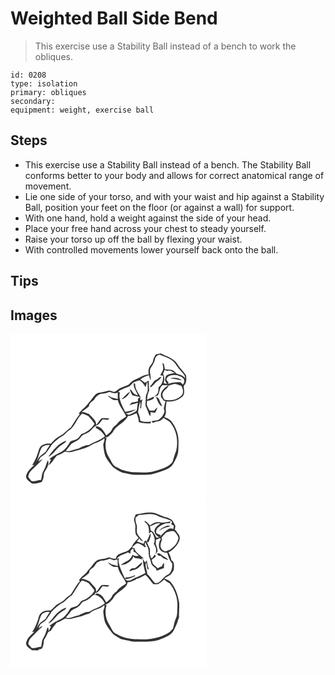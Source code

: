 # Weighted Ball Side Bend
> This exercise use a Stability Ball instead of a bench to work the obliques.

``` 
id: 0208 
type: isolation 
primary: obliques 
secondary:  
equipment: weight, exercise ball 
``` 

## Steps

 - This exercise use a Stability Ball instead of a bench. The Stability Ball conforms better to your body and allows for correct anatomical range of movement.
 - Lie one side of your torso, and with your waist and hip against a Stability Ball, position your feet on the floor (or against a wall) for support.
 - With one hand, hold a weight against the side of your head.
 - Place your free hand across your chest to steady yourself.
 - Raise your torso up off the ball by flexing your waist.
 - With controlled movements lower yourself back onto the ball.

## Tips


## Images

<svg width="235pt" height="200pt" viewBox="0 0 235 200" xmlns="http://www.w3.org/2000/svg">
  <g fill="#FFF">
    <path d="M0 0h235v200H0V0m174.26 24.74c-1.25 2.33-2.68 4.62-3.17 7.26-.39 3.09-2.84 5.23-4.38 7.76-.39 1.24-.78 2.48-1.17 3.71.05 1.78.09 3.56.2 5.34-6.23.12-11.1 4.41-16.78 6.31-3.14 1.11-5.08 3.95-7.44 6.09-3.44 1.34-6.92 2.61-10.3 4.1-2.22 1.25-3.84 3.44-6.29 4.28-2.67.2-5.02-2.24-7.7-1.34-3.99 1.21-8.13 1.77-12.18 2.72-4.37 1.72-6.28 6.42-9.39 9.61-2.57 2.54-4.29 5.82-7.14 8.08-2.43 1.87-4.4 4.24-6.43 6.53.22.34.67 1.03.9 1.37-4.03 4.9-7.06 10.49-10.61 15.71-4.65 3.01-7.92 7.77-12.96 10.21-4.41 2.16-7.88 5.74-11.09 9.38-5.36-.88-11.92.83-14.02 6.37-1.88 6.83-4.47 13.5-8.35 19.46l2.61-.52c-3.69 3.87-8.36 7.45-9.79 12.85-.75 4.67 3.94 7.16 7.06 9.54 4.04.45 7.81-.54 11.57-1.87 2.35-3.07 2.31-6.95 2.82-10.59 2.34-4.82 7.04-9.93 4.67-15.63-2.01 3.99-2.69 8.53-5.06 12.36-2.2 3.34-2.26 7.42-3.01 11.22-3.88.55-7.65 2.2-11.62 1.53-1.4-1.69-3.2-3.19-3.97-5.3.58-2.42 1.41-4.93 3.18-6.76 4.72-4.8 9.55-9.5 14.33-14.22-1.84.78-3.58 1.78-5.33 2.74.82-1.63 1.65-3.24 2.37-4.91 2.01-1.5 4.23-2.73 6.11-4.39 2.84-3.31 5.21-6.98 7.49-10.68 3.85-3.79 7.7-7.75 12.57-10.23 3.27-1.54 5.14-4.8 8.01-6.86 7.7-4.58 9.42-14.59 16.05-20.27 2.49.93 5.04 1.75 7.45 2.9 2.59 3.04 5.41 5.96 7.41 9.45-3.64 5.78-9.24 10.23-15.8 12.2-2.01 2.31-3.4 5.51-6.54 6.49-2.41 1.24-5.74.9-7.32 3.48-2.4 4.11-5.26 8.12-9.2 10.87-5.15 2.87-10.72 5.05-15.23 8.96.43.26 1.27.78 1.7 1.04-1.05 2.18-2 4.41-2.92 6.65 4.37-2.7 6.49-7.7 9.91-11.43 3.66-1.27 6.98-3.26 10.39-5.06 3.64 1.26 7.54.67 11.07-.65 7.66-1.87 15.55-3.9 22.12-8.37 4.64-1.99 9.71-3.29 13.45-6.91 1.18 2.93-1.58 5.61-1.12 8.58.52 4.6 1.01 9.28 2.79 13.6 2.38 4.25 5.35 8.14 8.39 11.94 3.4 2.93 7.33 5.43 11.56 6.98 5.95.94 11.77 3.11 17.86 2.71 5.72-.19 11.5.45 17.17-.51 6.49-1.63 12.9-3.68 19.01-6.44 3-1.48 5.84-3.64 7.4-6.67 2.43-4.58 5.22-9.2 5.7-14.47.28-6.15.77-12.35-.18-18.46-1.34-6.58-4.16-12.9-8.45-18.08-1.96-2.63-5.27-3.47-8.09-4.82 1.52-2.2 2.19-4.89 1.9-7.54-.57-3.66.57-7.26.74-10.9 6.58.31 13.31-1.23 18.42-5.56 4.5-2.92 2.17-8.88 2.32-13.25 3.44-3.39 3.45-8.53 2.62-12.97-3.08-4.81-7.63-8.5-10.43-13.52-4.39-6.98-12.88-8.86-19.67-12.58-2.08.36-4.15.82-6.19 1.38M45.3 147.52c6.8-3.08 9.72-10.69 16.13-14.26 2.05-1.43 4.78-2.46 5.5-5.11-9.58 3.18-15.67 11.79-21.63 19.37z"/>
    <path d="M173.47 30.1c.47-2.77 2.9-4.57 5.55-5.07 7.41 2.83 16.05 5.45 20.21 12.83 2.63 4.27 6.48 7.56 9.46 11.55.33 1 .97 2.98 1.3 3.97-2.76-3.16-6.63-4.54-10.56-5.54-2.15-1.91-4.07-4.83-7.26-4.76-2.27-.18-4.53-.28-6.79-.51-.41-2.2-.89-4.38-1.44-6.55-.42-.22-1.25-.67-1.67-.89.55 2.85 1.53 5.88.53 8.75-.9 2.09-2.06 4.07-3.11 6.09.87.06 2.6.16 3.47.22.25 5-1.12 10.74-5.43 13.77-.21 2.24-.1 4.56-.86 6.71-1.06 1.95-2.92 3.25-4.42 4.81 1.41-.52 2.81-1.06 4.21-1.62 2.85-3.74 1.8-9.31 5.73-12.32 2.41-.19 4.83.16 7.25.23-5.06 2.85-11.04 8.17-8.66 14.63.92 1.09 1.79 2.22 2.59 3.4.8.35 1.61.71 2.42 1.08-.71 2.49-1.29 5.02-1.85 7.55-.69 2 1.33 3.98.34 5.95-1.28 3.98-4.13 7.21-7.68 9.33-2.55.13-5.07.55-7.57 1.03.6.73 1.21 1.46 1.82 2.18 1.72-1.43 3.9-1.65 6.02-1.95 2.82-.23 4.72-2.57 6.84-4.17 2.38 1.73 5.04 3.08 7.27 5.01 8.29 9.35 10.51 22.9 7.52 34.81-1.78 4.17-2.81 8.6-4.21 12.89-4.68 6.51-13 8.59-20.3 10.7-9.09 3.15-18.86 1.89-28.28 1.75-6.26-.97-12.68-2.28-18.09-5.77-5.38-1.9-6.8-7.81-9.66-12.12-4.33-6.64-5.1-15.09-2.89-22.63-.6-.47-1.2-.94-1.79-1.42 3.61.57 5.65-2.62 8.02-4.66 2.04-1.97 2.81-4.91 5.02-6.73 4.93-4.57 11.31-7.8 14.5-14 3.68-.14 6.95-1.87 10.15-3.49 1.41 3.48 2.79 7.03 2.76 10.85 4.6 1.38 9.38 1.5 14.15 1.5.12-.56.37-1.68.49-2.25-4.31.58-8.8.71-12.88-.99.13-3.68-1.56-6.92-2.65-10.31.77-3.96 1.08-8.03 2.32-11.89l.42-.03c.44 2.42.02 4.86-.17 7.28l1.2.19c.17-3.69.47-7.39 1.53-10.94-.55.33-1.64.98-2.19 1.3-.91-1.4-.34-3.02-.23-4.55-2.93-4.61-6.45-9.4-6.34-15.12-.43-.32-1.28-.94-1.71-1.25-.71 5.6 3.21 10.07 5.07 15.03-2.02-.85-4.32-1.5-5.73-3.29-1.34-1.52-2.14-3.68-4.29-4.23.84 2.51 2.07 4.87 3.3 7.21 3.06.93 6.18 1.54 9.34 2.05-.64.5-1.92 1.51-2.56 2.01-.01.77-.02 2.3-.02 3.06-2.26.76-4.58 1.33-6.96 1.43-1.2 1.1-2.38 2.21-3.5 3.4 1.43-.32 2.85-.69 4.24-1.18 2.1-.42 4.16-1.03 6.14-1.87-.68 3.08-.68 6.28-1.39 9.35-2.5 2.55-6.14 3.51-9.19 5.23a86.63 86.63 0 0 1-4.22-1.72c4.52-.63 8.74-2.52 12.69-4.74-4.45.68-8.72 2.18-13.15 2.94-3.42-7.22-8.38-14.97-6.36-23.29-.52-.2-1.55-.59-2.07-.78 3.82-3.32 8.81-4.57 13.36-6.49 2.35-1.38 3.52-4.27 6.18-5.22 1.95-.84 3.93-1.66 6.01-2.09 3.51 1.77 5.3 5.31 7.5 8.36.59-2.24.85-4.59 1.98-6.65.32 3.2.52 6.41.48 9.62.01 3.16-2.57 5.7-2.38 8.9.08 3.35-.5 6.69-.38 10.04 1.38 3.23 3.01 6.35 3.94 9.77.63 1.07 1.27 2.13 1.93 3.18.12-1.66.23-3.32.33-4.97 1.81.25 3.61.53 5.43.77 1-2.13 1.99-4.28 2.75-6.52-1.69.8-2.72 2.33-3.78 3.78-1.88-.02-3.75-.03-5.63-.04-1.07-2.21-2.4-4.28-3.34-6.55-.36-1.72.31-3.48.44-5.2 2.88-.04 5.52-1.1 7.94-2.59.01-.6.05-1.81.07-2.42-2.73 1.17-5.42 2.43-8.06 3.79-.08-3.88.83-7.69 2.51-11.18-.55-3.88-.41-7.8-.61-11.7-1.58.77-3.09 1.64-4.58 2.57a68.489 68.489 0 0 0-5.41-4.19c3.07-2.32 6.57-4.1 10.35-4.87.52 2.1 1.08 4.19 1.78 6.24 1.23-5-2.33-10.52.41-15.32 2.21-3.22 4.26-6.57 5.04-10.46m2.67 24.41c-4.44.93-5.49 5.83-8.77 8.33l1.11 1.32c1.91-1.7 3.68-3.56 5.39-5.47 2.44-2.41 5.81-3.91 7.36-7.14-2.13.15-3.77 1.38-5.09 2.96m-42.97 23.87c4.69-.81 8.32-5.09 10.41-9.07-4.2 2.1-6.81 6.19-10.41 9.07m41.25-3.02c1.93 4.16 3.03 9.45 7.42 11.78-.41-2.89-2.57-5.14-3.27-7.96-.47-2.04-2.36-3.08-4.15-3.82z"/>
    <path d="M183.03 48.17c.61-1.63 1.27-3.23 1.95-4.83 1.12.36 2.23.71 3.35 1.06 3.18-.94 5.96.94 8.49 2.62-3.38.53-7.07.83-9.82 3.07-1.28 1.51-1.11 3.69-1.7 5.49.73 1.59 1.51 3.15 2.32 4.7-1.28-.4-2.55-.82-3.81-1.25 1.01-3.62 1.36-7.55-.78-10.86z"/>
    <path d="M186.99 54.09c.98-2.08 2.84-3.8 5.14-4.28 5.26-1.31 11.31-.11 15.31 3.66 1.77 2.4 1.36 5.2-.61 7.29-1.01-.93-2.02-1.85-3.02-2.78-5.19-.38-10.37.41-15.26 2.15l1.24-1.37c-1.22-1.35-2.47-2.82-2.8-4.67m4.31-.74c4.83.46 9.58 1.37 14.29 2.52-3.69-3.75-9.52-3.71-14.29-2.52z"/>
    <path d="M189.75 62c2.43-.63 4.79-1.54 7.27-2.01 2.74.25 5.22 1.67 7.88 2.31 1.99 3.43 3.53 8.65.18 11.72-5.23 5.26-13.48 6.62-20.52 4.86-1.16-2.39-3.19-5.02-1.81-7.77 1.01-3.96 5.81-5.24 7-9.11zM108.69 71.83c3.54.05 6.94-.91 10.17-2.27 3.09 1.33 6.47 2.41 9.76.93.25 2.58-.01 5.18.06 7.77-2.47-.74-4.97-1.31-7.48-1.88-1.39-.99-2.82-1.95-4.34-2.74 1.46 2.67 4.15 4.16 6.68 5.65 1.74.09 3.49.19 5.24.22 1.63 7.38 7.33 12.78 9.98 19.69-3.97 2.84-8.54 5.17-11.28 9.37-2.3 1.76-4.75 3.53-5.82 6.34-1.36 3.08-4.31 4.89-6.75 7-2.8-4.8-6.04-11.41-12.64-10.81 0 .84-.14 1.92.91 2.18 4.31 2.06 7.8 5.48 10.16 9.62-5.44 5.04-12.8 6.64-18.98 10.42-4.69-.14-8.61 2.41-12.67 4.32-5.18.73-9.96 4.16-15.32 2.75 2.23-2.77 4.53-5.47 6.62-8.35 2.71-2.14 6.29-2.88 8.87-5.25 2.48-1.84 3.41-5.42 6.69-6.19 4.19-1.4 7.76-4.21 10.46-7.68 1.33-.94 2.26-2.48 3.93-2.89 3.59-1.06 5.31-4.77 7.55-7.46 2.73-.15 6.34 1.74 8.27-1.02-3.21-.35-6.51-.83-9.71-.18-2.29 2.5-4.06 5.45-6.23 8.06.39-5.84-5.3-9.02-8.43-13.15-3.1-.79-5.88-2.65-9.18-2.62 3.1-2.03 6.08-4.23 8.92-6.61.03-3.85 3.59-5.77 6.16-7.96 1.66-3.61 4.78-5.86 8.4-7.26zM37.39 136.42c2.45-2.47 6.28-3.52 9.7-2.95-1.6 2.73-3.52 5.28-4.9 8.14-1.6 1.29-3.22 2.56-4.93 3.72-3 1.93-4.35 5.37-6.49 8.08 3.27-5.25 3.55-11.67 6.62-16.99z"/>
  </g>
  <g fill="#333">
    <path d="M174.26 24.74c2.04-.56 4.11-1.02 6.19-1.38 6.79 3.72 15.28 5.6 19.67 12.58 2.8 5.02 7.35 8.71 10.43 13.52.83 4.44.82 9.58-2.62 12.97-.15 4.37 2.18 10.33-2.32 13.25-5.11 4.33-11.84 5.87-18.42 5.56-.17 3.64-1.31 7.24-.74 10.9.29 2.65-.38 5.34-1.9 7.54 2.82 1.35 6.13 2.19 8.09 4.82 4.29 5.18 7.11 11.5 8.45 18.08.95 6.11.46 12.31.18 18.46-.48 5.27-3.27 9.89-5.7 14.47-1.56 3.03-4.4 5.19-7.4 6.67-6.11 2.76-12.52 4.81-19.01 6.44-5.67.96-11.45.32-17.17.51-6.09.4-11.91-1.77-17.86-2.71-4.23-1.55-8.16-4.05-11.56-6.98-3.04-3.8-6.01-7.69-8.39-11.94-1.78-4.32-2.27-9-2.79-13.6-.46-2.97 2.3-5.65 1.12-8.58-3.74 3.62-8.81 4.92-13.45 6.91-6.57 4.47-14.46 6.5-22.12 8.37-3.53 1.32-7.43 1.91-11.07.65-3.41 1.8-6.73 3.79-10.39 5.06-3.42 3.73-5.54 8.73-9.91 11.43.92-2.24 1.87-4.47 2.92-6.65-.43-.26-1.27-.78-1.7-1.04 4.51-3.91 10.08-6.09 15.23-8.96 3.94-2.75 6.8-6.76 9.2-10.87 1.58-2.58 4.91-2.24 7.32-3.48 3.14-.98 4.53-4.18 6.54-6.49 6.56-1.97 12.16-6.42 15.8-12.2-2-3.49-4.82-6.41-7.41-9.45-2.41-1.15-4.96-1.97-7.45-2.9-6.63 5.68-8.35 15.69-16.05 20.27-2.87 2.06-4.74 5.32-8.01 6.86-4.87 2.48-8.72 6.44-12.57 10.23-2.28 3.7-4.65 7.37-7.49 10.68-1.88 1.66-4.1 2.89-6.11 4.39-.72 1.67-1.55 3.28-2.37 4.91 1.75-.96 3.49-1.96 5.33-2.74-4.78 4.72-9.61 9.42-14.33 14.22-1.77 1.83-2.6 4.34-3.18 6.76.77 2.11 2.57 3.61 3.97 5.3 3.97.67 7.74-.98 11.62-1.53.75-3.8.81-7.88 3.01-11.22 2.37-3.83 3.05-8.37 5.06-12.36 2.37 5.7-2.33 10.81-4.67 15.63-.51 3.64-.47 7.52-2.82 10.59-3.76 1.33-7.53 2.32-11.57 1.87-3.12-2.38-7.81-4.87-7.06-9.54 1.43-5.4 6.1-8.98 9.79-12.85l-2.61.52c3.88-5.96 6.47-12.63 8.35-19.46 2.1-5.54 8.66-7.25 14.02-6.37 3.21-3.64 6.68-7.22 11.09-9.38 5.04-2.44 8.31-7.2 12.96-10.21 3.55-5.22 6.58-10.81 10.61-15.71-.23-.34-.68-1.03-.9-1.37 2.03-2.29 4-4.66 6.43-6.53 2.85-2.26 4.57-5.54 7.14-8.08 3.11-3.19 5.02-7.89 9.39-9.61 4.05-.95 8.19-1.51 12.18-2.72 2.68-.9 5.03 1.54 7.7 1.34 2.45-.84 4.07-3.03 6.29-4.28 3.38-1.49 6.86-2.76 10.3-4.1 2.36-2.14 4.3-4.98 7.44-6.09 5.68-1.9 10.55-6.19 16.78-6.31-.11-1.78-.15-3.56-.2-5.34.39-1.23.78-2.47 1.17-3.71 1.54-2.53 3.99-4.67 4.38-7.76.49-2.64 1.92-4.93 3.17-7.26m-.79 5.36c-.78 3.89-2.83 7.24-5.04 10.46-2.74 4.8.82 10.32-.41 15.32-.7-2.05-1.26-4.14-1.78-6.24-3.78.77-7.28 2.55-10.35 4.87 1.87 1.31 3.68 2.7 5.41 4.19 1.49-.93 3-1.8 4.58-2.57.2 3.9.06 7.82.61 11.7-1.68 3.49-2.59 7.3-2.51 11.18 2.64-1.36 5.33-2.62 8.06-3.79-.02.61-.06 1.82-.07 2.42-2.42 1.49-5.06 2.55-7.94 2.59-.13 1.72-.8 3.48-.44 5.2.94 2.27 2.27 4.34 3.34 6.55 1.88.01 3.75.02 5.63.04 1.06-1.45 2.09-2.98 3.78-3.78-.76 2.24-1.75 4.39-2.75 6.52-1.82-.24-3.62-.52-5.43-.77-.1 1.65-.21 3.31-.33 4.97-.66-1.05-1.3-2.11-1.93-3.18-.93-3.42-2.56-6.54-3.94-9.77-.12-3.35.46-6.69.38-10.04-.19-3.2 2.39-5.74 2.38-8.9.04-3.21-.16-6.42-.48-9.62-1.13 2.06-1.39 4.41-1.98 6.65-2.2-3.05-3.99-6.59-7.5-8.36-2.08.43-4.06 1.25-6.01 2.09-2.66.95-3.83 3.84-6.18 5.22-4.55 1.92-9.54 3.17-13.36 6.49.52.19 1.55.58 2.07.78-2.02 8.32 2.94 16.07 6.36 23.29 4.43-.76 8.7-2.26 13.15-2.94-3.95 2.22-8.17 4.11-12.69 4.74 1.39.6 2.79 1.19 4.22 1.72 3.05-1.72 6.69-2.68 9.19-5.23.71-3.07.71-6.27 1.39-9.35-1.98.84-4.04 1.45-6.14 1.87-1.39.49-2.81.86-4.24 1.18 1.12-1.19 2.3-2.3 3.5-3.4 2.38-.1 4.7-.67 6.96-1.43 0-.76.01-2.29.02-3.06.64-.5 1.92-1.51 2.56-2.01-3.16-.51-6.28-1.12-9.34-2.05-1.23-2.34-2.46-4.7-3.3-7.21 2.15.55 2.95 2.71 4.29 4.23 1.41 1.79 3.71 2.44 5.73 3.29-1.86-4.96-5.78-9.43-5.07-15.03.43.31 1.28.93 1.71 1.25-.11 5.72 3.41 10.51 6.34 15.12-.11 1.53-.68 3.15.23 4.55.55-.32 1.64-.97 2.19-1.3-1.06 3.55-1.36 7.25-1.53 10.94l-1.2-.19c.19-2.42.61-4.86.17-7.28l-.42.03c-1.24 3.86-1.55 7.93-2.32 11.89 1.09 3.39 2.78 6.63 2.65 10.31 4.08 1.7 8.57 1.57 12.88.99-.12.57-.37 1.69-.49 2.25-4.77 0-9.55-.12-14.15-1.5.03-3.82-1.35-7.37-2.76-10.85-3.2 1.62-6.47 3.35-10.15 3.49-3.19 6.2-9.57 9.43-14.5 14-2.21 1.82-2.98 4.76-5.02 6.73-2.37 2.04-4.41 5.23-8.02 4.66.59.48 1.19.95 1.79 1.42-2.21 7.54-1.44 15.99 2.89 22.63 2.86 4.31 4.28 10.22 9.66 12.12 5.41 3.49 11.83 4.8 18.09 5.77 9.42.14 19.19 1.4 28.28-1.75 7.3-2.11 15.62-4.19 20.3-10.7 1.4-4.29 2.43-8.72 4.21-12.89 2.99-11.91.77-25.46-7.52-34.81-2.23-1.93-4.89-3.28-7.27-5.01-2.12 1.6-4.02 3.94-6.84 4.17-2.12.3-4.3.52-6.02 1.95-.61-.72-1.22-1.45-1.82-2.18 2.5-.48 5.02-.9 7.57-1.03 3.55-2.12 6.4-5.35 7.68-9.33.99-1.97-1.03-3.95-.34-5.95.56-2.53 1.14-5.06 1.85-7.55-.81-.37-1.62-.73-2.42-1.08-.8-1.18-1.67-2.31-2.59-3.4-2.38-6.46 3.6-11.78 8.66-14.63-2.42-.07-4.84-.42-7.25-.23-3.93 3.01-2.88 8.58-5.73 12.32-1.4.56-2.8 1.1-4.21 1.62 1.5-1.56 3.36-2.86 4.42-4.81.76-2.15.65-4.47.86-6.71 4.31-3.03 5.68-8.77 5.43-13.77-.87-.06-2.6-.16-3.47-.22 1.05-2.02 2.21-4 3.11-6.09 1-2.87.02-5.9-.53-8.75.42.22 1.25.67 1.67.89.55 2.17 1.03 4.35 1.44 6.55 2.26.23 4.52.33 6.79.51 3.19-.07 5.11 2.85 7.26 4.76 3.93 1 7.8 2.38 10.56 5.54-.33-.99-.97-2.97-1.3-3.97-2.98-3.99-6.83-7.28-9.46-11.55-4.16-7.38-12.8-10-20.21-12.83-2.65.5-5.08 2.3-5.55 5.07m9.56 18.07c2.14 3.31 1.79 7.24.78 10.86 1.26.43 2.53.85 3.81 1.25-.81-1.55-1.59-3.11-2.32-4.7.59-1.8.42-3.98 1.7-5.49 2.75-2.24 6.44-2.54 9.82-3.07-2.53-1.68-5.31-3.56-8.49-2.62-1.12-.35-2.23-.7-3.35-1.06-.68 1.6-1.34 3.2-1.95 4.83m3.96 5.92c.33 1.85 1.58 3.32 2.8 4.67l-1.24 1.37c4.89-1.74 10.07-2.53 15.26-2.15 1 .93 2.01 1.85 3.02 2.78 1.97-2.09 2.38-4.89.61-7.29-4-3.77-10.05-4.97-15.31-3.66-2.3.48-4.16 2.2-5.14 4.28m2.76 7.91c-1.19 3.87-5.99 5.15-7 9.11-1.38 2.75.65 5.38 1.81 7.77 7.04 1.76 15.29.4 20.52-4.86 3.35-3.07 1.81-8.29-.18-11.72-2.66-.64-5.14-2.06-7.88-2.31-2.48.47-4.84 1.38-7.27 2.01m-81.06 9.83c-3.62 1.4-6.74 3.65-8.4 7.26-2.57 2.19-6.13 4.11-6.16 7.96a94.315 94.315 0 0 1-8.92 6.61c3.3-.03 6.08 1.83 9.18 2.62 3.13 4.13 8.82 7.31 8.43 13.15 2.17-2.61 3.94-5.56 6.23-8.06 3.2-.65 6.5-.17 9.71.18-1.93 2.76-5.54.87-8.27 1.02-2.24 2.69-3.96 6.4-7.55 7.46-1.67.41-2.6 1.95-3.93 2.89-2.7 3.47-6.27 6.28-10.46 7.68-3.28.77-4.21 4.35-6.69 6.19-2.58 2.37-6.16 3.11-8.87 5.25-2.09 2.88-4.39 5.58-6.62 8.35 5.36 1.41 10.14-2.02 15.32-2.75 4.06-1.91 7.98-4.46 12.67-4.32 6.18-3.78 13.54-5.38 18.98-10.42-2.36-4.14-5.85-7.56-10.16-9.62-1.05-.26-.91-1.34-.91-2.18 6.6-.6 9.84 6.01 12.64 10.81 2.44-2.11 5.39-3.92 6.75-7 1.07-2.81 3.52-4.58 5.82-6.34 2.74-4.2 7.31-6.53 11.28-9.37-2.65-6.91-8.35-12.31-9.98-19.69-1.75-.03-3.5-.13-5.24-.22-2.53-1.49-5.22-2.98-6.68-5.65 1.52.79 2.95 1.75 4.34 2.74 2.51.57 5.01 1.14 7.48 1.88-.07-2.59.19-5.19-.06-7.77-3.29 1.48-6.67.4-9.76-.93-3.23 1.36-6.63 2.32-10.17 2.27m-71.3 64.59c-3.07 5.32-3.35 11.74-6.62 16.99 2.14-2.71 3.49-6.15 6.49-8.08 1.71-1.16 3.33-2.43 4.93-3.72 1.38-2.86 3.3-5.41 4.9-8.14-3.42-.57-7.25.48-9.7 2.95z"/>
    <path d="M176.14 54.51c1.32-1.58 2.96-2.81 5.09-2.96-1.55 3.23-4.92 4.73-7.36 7.14-1.71 1.91-3.48 3.77-5.39 5.47l-1.11-1.32c3.28-2.5 4.33-7.4 8.77-8.33zM191.3 53.35c4.77-1.19 10.6-1.23 14.29 2.52-4.71-1.15-9.46-2.06-14.29-2.52zM133.17 78.38c3.6-2.88 6.21-6.97 10.41-9.07-2.09 3.98-5.72 8.26-10.41 9.07zM174.42 75.36c1.79.74 3.68 1.78 4.15 3.82.7 2.82 2.86 5.07 3.27 7.96-4.39-2.33-5.49-7.62-7.42-11.78zM45.3 147.52c5.96-7.58 12.05-16.19 21.63-19.37-.72 2.65-3.45 3.68-5.5 5.11-6.41 3.57-9.33 11.18-16.13 14.26z"/>
  </g>
</svg>

<svg width="235pt" height="200pt" viewBox="0 0 235 200" xmlns="http://www.w3.org/2000/svg">
  <g fill="#FFF">
    <path d="M0 0h235v200H0V0m150.41 16.34c-.74 1.85-1.79 3.61-2.13 5.6-.1 3.45 2.08 6.56 1.57 10.03-.24 2.87-.22 5.78.56 8.58 1.14 1.38 2.18 2.84 3.31 4.23-3.3 3.04-6.59 6.34-8.21 10.62-2.23 2.24-4.14 5.08-7.43 5.81-4.16 1.76-10.8 2.42-11.49 7.9-2.85 1.2-5.49-.64-8.19-1.32-2.54.61-4.95 1.69-7.55 2.04-2.65.63-5.65.49-7.88 2.27-3.21 2.43-4.94 6.23-7.81 9.02-2.42 2.33-3.85 5.53-6.6 7.54-2.41 1.89-4.67 4.04-6.27 6.67.23.34.68 1.03.91 1.37-4.48 4.54-7.17 10.43-10.77 15.61-2.46 1.92-5.11 3.63-7.18 6.01-3.08 3.47-7.86 4.59-11.2 7.73-2.12 1.77-3.79 4.08-6 5.71-5.55-.75-12.41 1.32-14.02 7.31-1.73 6.56-4.35 12.9-8.09 18.59l2.68-.48c-3.76 3.83-8.42 7.45-9.86 12.88-.68 4.63 3.91 7.12 7.06 9.43 2.4.01 4.81.07 7.22.15.82-1.62 2.49-1.68 4.09-1.71 2.67-3.03 2.56-7.08 3.06-10.83 1.37-2.68 3.16-5.16 4.24-8 .52-1.93 2.65-2.42 4.15-3.35 1.74-3.54 4.67-6.23 6.89-9.44 3.72-1.28 7.08-3.33 10.54-5.16 5.31 2.39 10.63-.99 15.87-1.79 4.63-.67 8.53-3.55 13.14-4.22 4.7-5.04 12.7-4.61 17.42-9.81 1.45 2.9-1.63 5.59-1.04 8.59.66 4.87.86 10.03 3.35 14.41 1.66 3.47 4.3 6.3 6.47 9.44 2.19 3.22 5.84 4.95 9.07 6.92 3.93 2.59 8.82 2.37 13.21 3.66 4.05 1.21 8.3.66 12.46.76 7.31.19 14.77-.08 21.84-2.11 6.11-2.44 13.02-4.36 17.17-9.86 2.46-4.47 4.84-9.06 6.12-14.04.39-1.01.78-2.03 1.18-3.04-.41-6.36.88-12.74-.08-19.07-1.68-8.07-4.07-16.29-9.39-22.78-2-2.71-5.41-3.57-8.26-5.05 2.42-1.51 4.87-2.99 7.42-4.28 1.68-2.43 4.35-4.6 4.11-7.85.17-3.42.69-7.77-2.98-9.58-.58-3.4-1.77-6.6-3.51-9.57 6.03-3.19 10.88-8.44 13.22-14.89.87-3.06-.05-6.42-2.55-8.44-.46-.8-.92-1.6-1.36-2.4-.41-.31-1.23-.94-1.64-1.26.22-1.58.4-3.16.62-4.74-1.15-2.14-2.2-4.35-3.53-6.4-1.51-1.84-3.86-2.59-5.93-3.58-5.32-.76-9.91-3.68-14.93-5.37-7.66-2.12-15.44.62-23.07 1.54z"/>
    <path d="M153.91 17.14c7.75-.73 16.48-3.11 23.54 1.33 4.91 2.38 10.79 2.59 15.3 5.78 1.77 1.01.8 2.53.04 3.83a47.1 47.1 0 0 0 3.2 1.75c-.14 1.28-.29 2.57-.45 3.85-1.78-.3-3.7-1.09-5.4-.05-4.37 2.39-7.65 6.25-11.05 9.8l1.36-2.76c-2.2.66-3.88-.9-5.6-1.95-.92-4.8 3.4-7.94 7.13-9.86 2.77-1.66 6-2.15 9.17-2.05.41-.71.83-1.41 1.25-2.11-3.24.51-6.45 1.23-9.71 1.62-3.16-.13-6.4-1.25-9.5-.07-2.06.92-3.92 2.22-5.9 3.29-1.8-2.07-3.68-4.15-6.14-5.45-.04.37-.13 1.12-.17 1.49 5.13 2.54 5.5 8.8 5.14 13.81.98-.72 1.95-1.45 2.92-2.18 3.15 3.88 5.43 9.8 2.86 14.5 3.1 3.63 3.61 8.45 1.9 12.84.92-1.26 1.75-2.58 2.71-3.82-.17-3.04-1.05-5.97-2.26-8.75.15-1.86.32-3.72.44-5.59.81-.09 2.41-.29 3.22-.38l-.46-1.25c1.07.24 2.14.49 3.2.81-2.52 3.1-2.94 7.29-2.2 11.09 1.33 3.95 5.65 6.02 9.64 5.77 1.6 4.32 2.49 9.17 5.86 12.55.51 4.55-.49 9.91-3.96 13.07-4.14 1.54-6.84 5.07-9.79 8.16-1.94 2.1-5.48 3.98-7.91 1.5-2.73-3.21-5.06-6.79-8.13-9.73-.04-4.73-3.66-9.51-1.31-14.1.48 2.64.98 5.28 1.32 7.94.48.18 1.46.53 1.94.7-1.17-3.51-2.33-7.05-2.4-10.79l-.68.39c-.46.36-1.41 2.61-2.12 1.14-.76-1.02-1.27-2.19-1.97-3.24-.15 5.62 1.53 11.16 2.93 16.58-3.94 2.36-8.08 4.34-12.43 5.79-3.6 1.83-8.31 5.76-11.92 1.72 4.09-.03 7.72-1.94 11.46-3.31.18-.37.54-1.1.72-1.47-2.55.82-4.97 2.16-7.66 2.43-1.61.48-4.21-.52-4.56 1.96-3.14-6.66-6.35-13.37-7.84-20.63.14-1.49.29-2.97.48-4.44l-2.68 1.66c2.48-5.33 8.97-5.62 13.52-8.34.69.39 2.09 1.15 2.79 1.53.19-1.3.37-2.6.52-3.9.98-.78 1.95-1.55 2.92-2.32.57 1.38.6 2.87.58 4.34.3-.1.9-.3 1.2-.39 1.66 1.52 3.32 3.05 4.89 4.67-2.61.88-5.26.2-7.57-1.1-.94 2.87-2.94 5.28-5.32 7.09-2.91 1.71-6.22 2.83-8.61 5.3 2.13-.25 4.18-.86 6.27-1.29 3.45-2.28 8.29-4.78 8.52-9.38 2.41 4.08 8.25 1.34 11.37 4.74l-1.4-2.48c.76.18 2.29.54 3.05.71-3.9-4.1-9.97-6.69-11.52-12.53-.7-.24-2.09-.71-2.79-.95 1.9-1.83 3.73-4.02 6.21-5.03 3.47.45 6.4 2.41 8.98 4.64 2.46.59.82-1.99-.03-2.79l.48-3.24c1.95 3.93 4.65 7.97 4.35 12.53-.43 4.13 1.98 7.81 2.73 11.78.43 3.29 3.27 5.29 5.73 7.12.27.7.82 2.11 1.09 2.82 2.97-.79 5.69-2.31 8.68-3.08.14-2.12.19-4.25.18-6.37-1.55.94-1.93 2.75-2.59 4.28-1.83.46-3.49 1.35-5.1 2.29-1.63-1.95-3.79-3.35-5.61-5.1-.75-1.59-1.04-3.34-1.54-5 1.66-1.41 3.81-2.37 5.03-4.22-.41-.75-.84-1.47-1.31-2.17-1.16 1.45-2.13 3.05-3.31 4.48-1.56.5-1.53-1.97-2.08-2.88-.88-2.75-.01-5.71-.57-8.51-1.4-3.23-2.86-6.44-4.3-9.65-2.23-.28-2.64 2.28-3.18 3.82-2.6-1.25-5.36-2.1-8.08-3.06 1.18-1.22 2.37-2.42 3.54-3.66.02 2.3 2.18 3.03 3.87 3.87-1.69-3.27-4.97-5.37-6.52-8.72-2.05-3.76.15-8.27-1.43-12.16-.95-2.41-1.17-4.98-1.13-7.54 1.32-1.11 2.63-2.23 3.96-3.32m32.43 13.35c-2.88 1.37-6.21 2.62-7.76 5.64 3.95-3.16 8.85-4.42 13.69-5.51-1.86-.87-4.05-1.07-5.93-.13m-18.77 8.93c-.92 2.12-1.6 4.36-2.71 6.4-.65 1.16-2.19 3.39.03 3.98 1.62-.31 1.43-2.73 2.26-3.88.55-2.08 1.92-4.52.42-6.5m8.71 23.82c-.51 1.35.84 2.01 1.59 2.85.61-.01 1.84-.01 2.45-.02 1.89 3.16 5.7 3.85 8.82 5.25-1.2-3.35-5.16-3.72-7.41-6.07-1.46-1.23-3.44-2.8-5.45-2.01m-27 17.69c-1.15.06-2.29.11-3.43.15-1 .75-2 1.5-3 2.23.07.33.22.99.29 1.32 1.12-.46 2.23-.92 3.34-1.39 3.97.11 6.96-2.68 9.65-5.21.94-1.19 2.11-2.52 1.76-4.16-3.21 1.87-5.44 5.07-8.61 7.06z"/>
    <path d="M167.33 30.4c4.39-.66 7.77-4.59 12.52-3.18-2.94 2.5-6.91 4.89-7.13 9.19.2 3.52 3.11 5.9 5.97 7.49-1.23.13-2.44.37-3.68.4-1.47-3.42-3.17-7.08-6.74-8.75-.34-1.71-.63-3.43-.94-5.15zM189.95 37.07c2.4-.45 5.38-1.56 7.37.49 2.03 2.67 5.32 5.73 3.68 9.41-1.29 5.16-5.38 8.73-9.46 11.79-1.89.85-3.81 1.64-5.79 2.26-1.77-1.15-4.25-1.77-5.02-3.98-1.92-3.69.34-7.63 1.2-11.27-.51-.72-.95-1.68-.08-2.33 2.38-2.43 4.37-5.97 8.1-6.37zM108.73 71.85c3.56.01 6.98-.96 10.22-2.35 1.75.72 3.55 1.3 5.33 1.94 1.41-.3 2.83-.59 4.25-.89.02 2.6.12 5.2.25 7.8-2.53-.82-5.12-1.4-7.71-1.99-1.24-1.01-2.56-1.93-4.08-2.48 1.45 2.58 4.11 3.94 6.56 5.4 1.76.04 3.51.14 5.27.19 1.53 7.4 7.26 12.77 9.96 19.64-3.83 3.01-8.6 5.13-11.22 9.43-2.32 1.75-4.84 3.49-5.87 6.34-1.35 3.15-4.38 4.96-6.84 7.14-2.5-4.62-5.54-10.76-11.55-10.88-.65.6-1.3 1.19-1.96 1.79 5.37 1.03 9.45 5.48 11.89 10.14-5.46 4.91-12.77 6.45-18.86 10.29-4.74-.29-8.61 2.41-12.68 4.32-5.19.6-9.94 4.24-15.28 2.66 2.2-2.77 4.5-5.44 6.56-8.3 2.67-2.19 6.3-2.84 8.86-5.21 1.88-1.42 2.86-3.65 4.55-5.24 2.7-1.4 5.79-2.12 8.13-4.19 2.33-1.66 3.89-4.65 7-4.94-.11-.42-.34-1.24-.45-1.66 4.54-.23 6.78-4.96 9.22-8.17 2.64-.41 6.81 1.99 8.16-1.23-3.13-.17-6.35-.67-9.45.01-2.3 2.57-4.07 5.61-6.39 8.19.48-2.28-.1-4.68-1.84-6.25-2.25-2.16-3.85-4.93-6.34-6.83-2.99-1.18-5.9-2.91-9.23-2.72 3.08-2.34 6.44-4.38 9.16-7.17-.21-3.72 3.57-5.36 5.91-7.48 1.13-1.71 2.3-3.39 3.52-5.04 1.68-.68 3.32-1.45 4.95-2.26zM151.09 93.73c3.99-.5 7.25-3.05 10.75-4.79 3.75 3.22 6.28 7.53 9.54 11.2 1.87.02 3.74 0 5.62-.04 2.62-1.71 5.15-3.56 7.45-5.69 1.88 1.74 3.89 3.41 6.3 4.36 6.35 7.91 10.1 17.95 9.54 28.16-.43 4.53.24 9.24-1.5 13.56-2.09 4.07-2.45 8.75-3.9 13.05a91.027 91.027 0 0 0-3.6 3.75c-8.23 5.86-18.38 8.26-28.33 8.96-11.88.15-24.67.49-35.12-6.06-5.28-1.7-6.64-7.4-9.35-11.58-4.65-6.83-5.55-15.67-3.11-23.49-.52-.07-1.55-.2-2.07-.27 5.36-1.55 9.26-6.07 11.8-10.85 3.43-3.61 7.72-6.24 11.45-9.53 1.77-1.89 3.94-3.83 3.83-6.66 3.41.09 6.32-1.82 9.41-2.96.32-.28.97-.84 1.29-1.12z"/>
    <path d="M80.2 103.3c1.85-2.6 3.09-5.88 5.92-7.6 2.47.97 5.04 1.74 7.43 2.91 2.42 3.15 5.5 5.86 7.28 9.47-3.56 5.76-9.15 10.22-15.68 12.11-1.51 1.82-2.77 3.86-4.5 5.49-2.15 1.36-4.64 2.01-7.09 2.59-2.47.92-3.15 3.71-4.61 5.64-2.44 3.19-5.07 6.52-8.82 8.23-4.6 2.34-9.38 4.47-13.29 7.93.44.26 1.33.77 1.77 1.03-.96 1.86-1.91 3.71-3.07 5.46.04-1.7.53-3.57-1.01-4.73-1.59 4-2.38 8.33-4.69 12.03-2.25 3.31-2.2 7.42-3.01 11.2-3.87.51-7.6 2.28-11.56 1.49-1.37-1.53-2.95-2.93-3.94-4.76.15-3.19 1.78-6.24 4.14-8.36 3.11-2.94 6-6.11 9.09-9.08 1.3-1.32 3.14-2.22 3.78-4.07-1.68.86-3.27 1.87-4.89 2.84.71-1.6 1.51-3.15 2.16-4.78 1.98-1.65 4.28-2.87 6.24-4.53 2.79-3.35 5.26-6.98 7.49-10.73 4.3-4.4 8.9-8.57 14.43-11.34 3.21-2.89 5.99-6.26 9.85-8.36 2.42-3.2 4.28-6.79 6.58-10.08m-29.41 37.54c-1.65 2.27-4.11 3.93-5.24 6.56 4.24-2.17 7.31-5.92 10.28-9.53 2.48-3.02 6.03-4.77 9.18-6.96.95-.57 1.69-1.47 1.65-2.63-6.48 2.23-11.85 7.1-15.87 12.56z"/>
    <path d="M37.34 136.49c2.46-2.4 6.36-3.94 9.76-2.81-1.69 2.58-3.58 5.06-4.84 7.9-1.61 1.31-3.22 2.62-4.98 3.73-3 1.86-4.25 5.34-6.47 7.93 3.31-5.14 3.48-11.51 6.53-16.75z"/>
  </g>
  <g fill="#333">
    <path d="M150.41 16.34c7.63-.92 15.41-3.66 23.07-1.54 5.02 1.69 9.61 4.61 14.93 5.37 2.07.99 4.42 1.74 5.93 3.58 1.33 2.05 2.38 4.26 3.53 6.4-.22 1.58-.4 3.16-.62 4.74.41.32 1.23.95 1.64 1.26.44.8.9 1.6 1.36 2.4 2.5 2.02 3.42 5.38 2.55 8.44-2.34 6.45-7.19 11.7-13.22 14.89 1.74 2.97 2.93 6.17 3.51 9.57 3.67 1.81 3.15 6.16 2.98 9.58.24 3.25-2.43 5.42-4.11 7.85-2.55 1.29-5 2.77-7.42 4.28 2.85 1.48 6.26 2.34 8.26 5.05 5.32 6.49 7.71 14.71 9.39 22.78.96 6.33-.33 12.71.08 19.07-.4 1.01-.79 2.03-1.18 3.04-1.28 4.98-3.66 9.57-6.12 14.04-4.15 5.5-11.06 7.42-17.17 9.86-7.07 2.03-14.53 2.3-21.84 2.11-4.16-.1-8.41.45-12.46-.76-4.39-1.29-9.28-1.07-13.21-3.66-3.23-1.97-6.88-3.7-9.07-6.92-2.17-3.14-4.81-5.97-6.47-9.44-2.49-4.38-2.69-9.54-3.35-14.41-.59-3 2.49-5.69 1.04-8.59-4.72 5.2-12.72 4.77-17.42 9.81-4.61.67-8.51 3.55-13.14 4.22-5.24.8-10.56 4.18-15.87 1.79-3.46 1.83-6.82 3.88-10.54 5.16-2.22 3.21-5.15 5.9-6.89 9.44-1.5.93-3.63 1.42-4.15 3.35-1.08 2.84-2.87 5.32-4.24 8-.5 3.75-.39 7.8-3.06 10.83-1.6.03-3.27.09-4.09 1.71-2.41-.08-4.82-.14-7.22-.15-3.15-2.31-7.74-4.8-7.06-9.43 1.44-5.43 6.1-9.05 9.86-12.88l-2.68.48c3.74-5.69 6.36-12.03 8.09-18.59 1.61-5.99 8.47-8.06 14.02-7.31 2.21-1.63 3.88-3.94 6-5.71 3.34-3.14 8.12-4.26 11.2-7.73 2.07-2.38 4.72-4.09 7.18-6.01 3.6-5.18 6.29-11.07 10.77-15.61-.23-.34-.68-1.03-.91-1.37 1.6-2.63 3.86-4.78 6.27-6.67 2.75-2.01 4.18-5.21 6.6-7.54 2.87-2.79 4.6-6.59 7.81-9.02 2.23-1.78 5.23-1.64 7.88-2.27 2.6-.35 5.01-1.43 7.55-2.04 2.7.68 5.34 2.52 8.19 1.32.69-5.48 7.33-6.14 11.49-7.9 3.29-.73 5.2-3.57 7.43-5.81 1.62-4.28 4.91-7.58 8.21-10.62-1.13-1.39-2.17-2.85-3.31-4.23-.78-2.8-.8-5.71-.56-8.58.51-3.47-1.67-6.58-1.57-10.03.34-1.99 1.39-3.75 2.13-5.6m3.5.8c-1.33 1.09-2.64 2.21-3.96 3.32-.04 2.56.18 5.13 1.13 7.54 1.58 3.89-.62 8.4 1.43 12.16 1.55 3.35 4.83 5.45 6.52 8.72-1.69-.84-3.85-1.57-3.87-3.87-1.17 1.24-2.36 2.44-3.54 3.66 2.72.96 5.48 1.81 8.08 3.06.54-1.54.95-4.1 3.18-3.82 1.44 3.21 2.9 6.42 4.3 9.65.56 2.8-.31 5.76.57 8.51.55.91.52 3.38 2.08 2.88 1.18-1.43 2.15-3.03 3.31-4.48.47.7.9 1.42 1.31 2.17-1.22 1.85-3.37 2.81-5.03 4.22.5 1.66.79 3.41 1.54 5 1.82 1.75 3.98 3.15 5.61 5.1 1.61-.94 3.27-1.83 5.1-2.29.66-1.53 1.04-3.34 2.59-4.28.01 2.12-.04 4.25-.18 6.37-2.99.77-5.71 2.29-8.68 3.08-.27-.71-.82-2.12-1.09-2.82-2.46-1.83-5.3-3.83-5.73-7.12-.75-3.97-3.16-7.65-2.73-11.78.3-4.56-2.4-8.6-4.35-12.53l-.48 3.24c.85.8 2.49 3.38.03 2.79-2.58-2.23-5.51-4.19-8.98-4.64-2.48 1.01-4.31 3.2-6.21 5.03.7.24 2.09.71 2.79.95 1.55 5.84 7.62 8.43 11.52 12.53-.76-.17-2.29-.53-3.05-.71l1.4 2.48c-3.12-3.4-8.96-.66-11.37-4.74-.23 4.6-5.07 7.1-8.52 9.38-2.09.43-4.14 1.04-6.27 1.29 2.39-2.47 5.7-3.59 8.61-5.3 2.38-1.81 4.38-4.22 5.32-7.09 2.31 1.3 4.96 1.98 7.57 1.1-1.57-1.62-3.23-3.15-4.89-4.67-.3.09-.9.29-1.2.39.02-1.47-.01-2.96-.58-4.34-.97.77-1.94 1.54-2.92 2.32-.15 1.3-.33 2.6-.52 3.9-.7-.38-2.1-1.14-2.79-1.53-4.55 2.72-11.04 3.01-13.52 8.34l2.68-1.66a128.2 128.2 0 0 0-.48 4.44c1.49 7.26 4.7 13.97 7.84 20.63.35-2.48 2.95-1.48 4.56-1.96 2.69-.27 5.11-1.61 7.66-2.43-.18.37-.54 1.1-.72 1.47-3.74 1.37-7.37 3.28-11.46 3.31 3.61 4.04 8.32.11 11.92-1.72 4.35-1.45 8.49-3.43 12.43-5.79-1.4-5.42-3.08-10.96-2.93-16.58.7 1.05 1.21 2.22 1.97 3.24.71 1.47 1.66-.78 2.12-1.14l.68-.39c.07 3.74 1.23 7.28 2.4 10.79-.48-.17-1.46-.52-1.94-.7-.34-2.66-.84-5.3-1.32-7.94-2.35 4.59 1.27 9.37 1.31 14.1 3.07 2.94 5.4 6.52 8.13 9.73 2.43 2.48 5.97.6 7.91-1.5 2.95-3.09 5.65-6.62 9.79-8.16 3.47-3.16 4.47-8.52 3.96-13.07-3.37-3.38-4.26-8.23-5.86-12.55-3.99.25-8.31-1.82-9.64-5.77-.74-3.8-.32-7.99 2.2-11.09-1.06-.32-2.13-.57-3.2-.81l.46 1.25c-.81.09-2.41.29-3.22.38-.12 1.87-.29 3.73-.44 5.59 1.21 2.78 2.09 5.71 2.26 8.75-.96 1.24-1.79 2.56-2.71 3.82 1.71-4.39 1.2-9.21-1.9-12.84 2.57-4.7.29-10.62-2.86-14.5-.97.73-1.94 1.46-2.92 2.18.36-5.01-.01-11.27-5.14-13.81.04-.37.13-1.12.17-1.49 2.46 1.3 4.34 3.38 6.14 5.45 1.98-1.07 3.84-2.37 5.9-3.29 3.1-1.18 6.34-.06 9.5.07 3.26-.39 6.47-1.11 9.71-1.62-.42.7-.84 1.4-1.25 2.11-3.17-.1-6.4.39-9.17 2.05-3.73 1.92-8.05 5.06-7.13 9.86 1.72 1.05 3.4 2.61 5.6 1.95l-1.36 2.76c3.4-3.55 6.68-7.41 11.05-9.8 1.7-1.04 3.62-.25 5.4.05.16-1.28.31-2.57.45-3.85a47.1 47.1 0 0 1-3.2-1.75c.76-1.3 1.73-2.82-.04-3.83-4.51-3.19-10.39-3.4-15.3-5.78-7.06-4.44-15.79-2.06-23.54-1.33m13.42 13.26c.31 1.72.6 3.44.94 5.15 3.57 1.67 5.27 5.33 6.74 8.75 1.24-.03 2.45-.27 3.68-.4-2.86-1.59-5.77-3.97-5.97-7.49.22-4.3 4.19-6.69 7.13-9.19-4.75-1.41-8.13 2.52-12.52 3.18m22.62 6.67c-3.73.4-5.72 3.94-8.1 6.37-.87.65-.43 1.61.08 2.33-.86 3.64-3.12 7.58-1.2 11.27.77 2.21 3.25 2.83 5.02 3.98 1.98-.62 3.9-1.41 5.79-2.26 4.08-3.06 8.17-6.63 9.46-11.79 1.64-3.68-1.65-6.74-3.68-9.41-1.99-2.05-4.97-.94-7.37-.49m-81.22 34.78c-1.63.81-3.27 1.58-4.95 2.26a116.51 116.51 0 0 0-3.52 5.04c-2.34 2.12-6.12 3.76-5.91 7.48-2.72 2.79-6.08 4.83-9.16 7.17 3.33-.19 6.24 1.54 9.23 2.72 2.49 1.9 4.09 4.67 6.34 6.83 1.74 1.57 2.32 3.97 1.84 6.25 2.32-2.58 4.09-5.62 6.39-8.19 3.1-.68 6.32-.18 9.45-.01-1.35 3.22-5.52.82-8.16 1.23-2.44 3.21-4.68 7.94-9.22 8.17.11.42.34 1.24.45 1.66-3.11.29-4.67 3.28-7 4.94-2.34 2.07-5.43 2.79-8.13 4.19-1.69 1.59-2.67 3.82-4.55 5.24-2.56 2.37-6.19 3.02-8.86 5.21-2.06 2.86-4.36 5.53-6.56 8.3 5.34 1.58 10.09-2.06 15.28-2.66 4.07-1.91 7.94-4.61 12.68-4.32 6.09-3.84 13.4-5.38 18.86-10.29-2.44-4.66-6.52-9.11-11.89-10.14.66-.6 1.31-1.19 1.96-1.79 6.01.12 9.05 6.26 11.55 10.88 2.46-2.18 5.49-3.99 6.84-7.14 1.03-2.85 3.55-4.59 5.87-6.34 2.62-4.3 7.39-6.42 11.22-9.43-2.7-6.87-8.43-12.24-9.96-19.64-1.76-.05-3.51-.15-5.27-.19-2.45-1.46-5.11-2.82-6.56-5.4 1.52.55 2.84 1.47 4.08 2.48 2.59.59 5.18 1.17 7.71 1.99-.13-2.6-.23-5.2-.25-7.8-1.42.3-2.84.59-4.25.89-1.78-.64-3.58-1.22-5.33-1.94-3.24 1.39-6.66 2.36-10.22 2.35m42.36 21.88c-.32.28-.97.84-1.29 1.12-3.09 1.14-6 3.05-9.41 2.96.11 2.83-2.06 4.77-3.83 6.66-3.73 3.29-8.02 5.92-11.45 9.53-2.54 4.78-6.44 9.3-11.8 10.85.52.07 1.55.2 2.07.27-2.44 7.82-1.54 16.66 3.11 23.49 2.71 4.18 4.07 9.88 9.35 11.58 10.45 6.55 23.24 6.21 35.12 6.06 9.95-.7 20.1-3.1 28.33-8.96 1.17-1.28 2.36-2.54 3.6-3.75 1.45-4.3 1.81-8.98 3.9-13.05 1.74-4.32 1.07-9.03 1.5-13.56.56-10.21-3.19-20.25-9.54-28.16-2.41-.95-4.42-2.62-6.3-4.36-2.3 2.13-4.83 3.98-7.45 5.69-1.88.04-3.75.06-5.62.04-3.26-3.67-5.79-7.98-9.54-11.2-3.5 1.74-6.76 4.29-10.75 4.79M80.2 103.3c-2.3 3.29-4.16 6.88-6.58 10.08-3.86 2.1-6.64 5.47-9.85 8.36-5.53 2.77-10.13 6.94-14.43 11.34-2.23 3.75-4.7 7.38-7.49 10.73-1.96 1.66-4.26 2.88-6.24 4.53-.65 1.63-1.45 3.18-2.16 4.78 1.62-.97 3.21-1.98 4.89-2.84-.64 1.85-2.48 2.75-3.78 4.07-3.09 2.97-5.98 6.14-9.09 9.08-2.36 2.12-3.99 5.17-4.14 8.36.99 1.83 2.57 3.23 3.94 4.76 3.96.79 7.69-.98 11.56-1.49.81-3.78.76-7.89 3.01-11.2 2.31-3.7 3.1-8.03 4.69-12.03 1.54 1.16 1.05 3.03 1.01 4.73 1.16-1.75 2.11-3.6 3.07-5.46-.44-.26-1.33-.77-1.77-1.03 3.91-3.46 8.69-5.59 13.29-7.93 3.75-1.71 6.38-5.04 8.82-8.23 1.46-1.93 2.14-4.72 4.61-5.64 2.45-.58 4.94-1.23 7.09-2.59 1.73-1.63 2.99-3.67 4.5-5.49 6.53-1.89 12.12-6.35 15.68-12.11-1.78-3.61-4.86-6.32-7.28-9.47-2.39-1.17-4.96-1.94-7.43-2.91-2.83 1.72-4.07 5-5.92 7.6m-42.86 33.19c-3.05 5.24-3.22 11.61-6.53 16.75 2.22-2.59 3.47-6.07 6.47-7.93 1.76-1.11 3.37-2.42 4.98-3.73 1.26-2.84 3.15-5.32 4.84-7.9-3.4-1.13-7.3.41-9.76 2.81z"/>
    <path d="M186.34 30.49c1.88-.94 4.07-.74 5.93.13-4.84 1.09-9.74 2.35-13.69 5.51 1.55-3.02 4.88-4.27 7.76-5.64zM167.57 39.42c1.5 1.98.13 4.42-.42 6.5-.83 1.15-.64 3.57-2.26 3.88-2.22-.59-.68-2.82-.03-3.98 1.11-2.04 1.79-4.28 2.71-6.4zM176.28 63.24c2.01-.79 3.99.78 5.45 2.01 2.25 2.35 6.21 2.72 7.41 6.07-3.12-1.4-6.93-2.09-8.82-5.25-.61.01-1.84.01-2.45.02-.75-.84-2.1-1.5-1.59-2.85zM149.28 80.93c3.17-1.99 5.4-5.19 8.61-7.06.35 1.64-.82 2.97-1.76 4.16-2.69 2.53-5.68 5.32-9.65 5.21-1.11.47-2.22.93-3.34 1.39-.07-.33-.22-.99-.29-1.32 1-.73 2-1.48 3-2.23 1.14-.04 2.28-.09 3.43-.15zM50.79 140.84c4.02-5.46 9.39-10.33 15.87-12.56.04 1.16-.7 2.06-1.65 2.63-3.15 2.19-6.7 3.94-9.18 6.96-2.97 3.61-6.04 7.36-10.28 9.53 1.13-2.63 3.59-4.29 5.24-6.56z"/>
  </g>
</svg>
